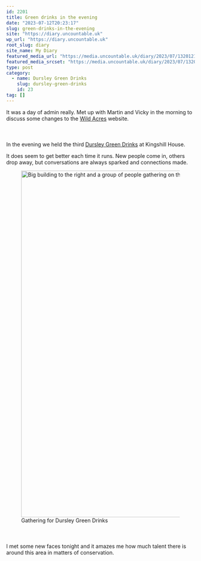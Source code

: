```yaml
---
id: 2201
title: Green drinks in the evening
date: "2023-07-12T20:23:17"
slug: green-drinks-in-the-evening
site: "https://diary.uncountable.uk"
wp_url: "https://diary.uncountable.uk"
root_slug: diary
site_name: My Diary
featured_media_url: "https://media.uncountable.uk/diary/2023/07/13201218/IMG20230712204942.webp"
featured_media_srcset: "https://media.uncountable.uk/diary/2023/07/13201218/IMG20230712204942-300x168.webp 300w, https://media.uncountable.uk/diary/2023/07/13201218/IMG20230712204942-1024x573.webp 1024w, https://media.uncountable.uk/diary/2023/07/13201218/IMG20230712204942-150x150.webp 150w, https://media.uncountable.uk/diary/2023/07/13201218/IMG20230712204942-640x358.webp 640w, https://media.uncountable.uk/diary/2023/07/13201218/IMG20230712204942.webp 2000w"
type: post
category:
  - name: Dursley Green Drinks
    slug: dursley-green-drinks
    id: 23
tag: []
---
```



<p>It was a day of admin really.  Met up with Martin and Vicky in the morning to discuss some changes to the <a href="https://wildacres.org.uk/">Wild Acres</a> website.</p>


<style>.kb-row-layout-id_d47133-b4 > .kt-row-column-wrap{align-content:start;}:where(.kb-row-layout-id_d47133-b4 > .kt-row-column-wrap) > .wp-block-kadence-column{justify-content:start;}.kb-row-layout-id_d47133-b4 > .kt-row-column-wrap{column-gap:var(--global-kb-gap-md, 2rem);row-gap:var(--global-kb-gap-md, 2rem);padding-top:var(--global-kb-spacing-sm, 1.5rem);padding-bottom:var(--global-kb-spacing-sm, 1.5rem);grid-template-columns:repeat(2, minmax(0, 1fr));}.kb-row-layout-id_d47133-b4 > .kt-row-layout-overlay{opacity:0.30;}@media all and (max-width: 1024px){.kb-row-layout-id_d47133-b4 > .kt-row-column-wrap{grid-template-columns:repeat(2, minmax(0, 1fr));}}@media all and (max-width: 767px){.kb-row-layout-id_d47133-b4 > .kt-row-column-wrap{grid-template-columns:minmax(0, 1fr);}.kb-row-layout-id_d47133-b4 > .kt-row-column-wrap > .wp-block-kadence-column:nth-of-type(1){order:2;}.kb-row-layout-id_d47133-b4 > .kt-row-column-wrap > .wp-block-kadence-column:nth-of-type(2){order:1;}.kb-row-layout-id_d47133-b4 > .kt-row-column-wrap > .wp-block-kadence-column:nth-of-type(3){order:12;}.kb-row-layout-id_d47133-b4 > .kt-row-column-wrap > .wp-block-kadence-column:nth-of-type(4){order:11;}.kb-row-layout-id_d47133-b4 > .kt-row-column-wrap > .wp-block-kadence-column:nth-of-type(5){order:22;}.kb-row-layout-id_d47133-b4 > .kt-row-column-wrap > .wp-block-kadence-column:nth-of-type(6){order:21;}.kb-row-layout-id_d47133-b4 > .kt-row-column-wrap > .wp-block-kadence-column:nth-of-type(7){order:32;}.kb-row-layout-id_d47133-b4 > .kt-row-column-wrap > .wp-block-kadence-column:nth-of-type(8){order:31;}}</style><div class="kb-row-layout-wrap kb-row-layout-id_d47133-b4 alignnone wp-block-kadence-rowlayout"><div class="kt-row-column-wrap kt-has-2-columns kt-row-layout-equal kt-tab-layout-inherit kt-mobile-layout-row kt-row-valign-top">
<style>.kadence-column_f869c6-0d > .kt-inside-inner-col,.kadence-column_f869c6-0d > .kt-inside-inner-col:before{border-top-left-radius:0px;border-top-right-radius:0px;border-bottom-right-radius:0px;border-bottom-left-radius:0px;}.kadence-column_f869c6-0d > .kt-inside-inner-col{column-gap:var(--global-kb-gap-sm, 1rem);}.kadence-column_f869c6-0d > .kt-inside-inner-col{flex-direction:column;}.kadence-column_f869c6-0d > .kt-inside-inner-col > .aligncenter{width:100%;}.kadence-column_f869c6-0d > .kt-inside-inner-col:before{opacity:0.3;}.kadence-column_f869c6-0d{position:relative;}@media all and (max-width: 1024px){.kadence-column_f869c6-0d > .kt-inside-inner-col{flex-direction:column;justify-content:center;}}@media all and (max-width: 767px){.kadence-column_f869c6-0d > .kt-inside-inner-col{flex-direction:column;justify-content:center;}}</style>
<div class="wp-block-kadence-column kadence-column_f869c6-0d"><div class="kt-inside-inner-col">
<p>In the evening we held the third <a href="https://www.facebook.com/dursleygreendrinks/">Dursley Green Drinks</a> at Kingshill House.  </p>



<p>It does seem to get better each time it runs.  New people come in, others drop away, but conversations are always sparked and connections made.</p>



<p></p>
</div></div>


<style>.kadence-column_9a7865-f8 > .kt-inside-inner-col,.kadence-column_9a7865-f8 > .kt-inside-inner-col:before{border-top-left-radius:0px;border-top-right-radius:0px;border-bottom-right-radius:0px;border-bottom-left-radius:0px;}.kadence-column_9a7865-f8 > .kt-inside-inner-col{column-gap:var(--global-kb-gap-sm, 1rem);}.kadence-column_9a7865-f8 > .kt-inside-inner-col{flex-direction:column;}.kadence-column_9a7865-f8 > .kt-inside-inner-col > .aligncenter{width:100%;}.kadence-column_9a7865-f8 > .kt-inside-inner-col:before{opacity:0.3;}.kadence-column_9a7865-f8{position:relative;}@media all and (max-width: 1024px){.kadence-column_9a7865-f8 > .kt-inside-inner-col{flex-direction:column;justify-content:center;}}@media all and (max-width: 767px){.kadence-column_9a7865-f8 > .kt-inside-inner-col{flex-direction:column;justify-content:center;}}</style>
<div class="wp-block-kadence-column kadence-column_9a7865-f8"><div class="kt-inside-inner-col">
<figure class="wp-block-image size-large"><img loading="lazy" decoding="async" width="1024" height="927" src="https://media.uncountable.uk/diary/2023/07/13201219/IMG20230712212931-1024x927.webp" alt="Big building to the right and a group of people gathering on the lawn to the left" class="wp-image-2203" srcset="https://media.uncountable.uk/diary/2023/07/13201219/IMG20230712212931-1024x927.webp 1024w, https://media.uncountable.uk/diary/2023/07/13201219/IMG20230712212931-300x272.webp 300w, https://media.uncountable.uk/diary/2023/07/13201219/IMG20230712212931-640x579.webp 640w, https://media.uncountable.uk/diary/2023/07/13201219/IMG20230712212931.webp 2000w" sizes="auto, (max-width: 1024px) 100vw, 1024px" /><figcaption class="wp-element-caption">Gathering for Dursley Green Drinks</figcaption></figure>
</div></div>

</div></div>


<p>I met some new faces tonight and it amazes me how much talent there is around this area in matters of conservation.</p>
